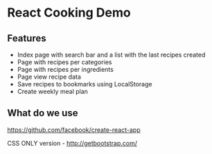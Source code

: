 # React Cooking Demo

## Features

- Index page with search bar and a list with the last recipes created
- Page with recipes per categories
- Page with recipes per ingredients
- Page view recipe data
- Save recipes to bookmarks using LocalStorage
- Create weekly meal plan

## What do we use

https://github.com/facebook/create-react-app

CSS ONLY version - http://getbootstrap.com/